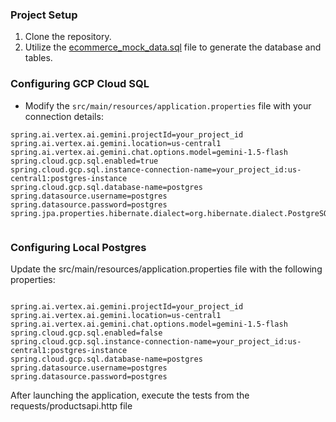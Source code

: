 ### Project Setup

1. Clone the repository.
2. Utilize the [ecommerce_mock_data.sql](ecommerce_mock_data.sql) file to generate the database and tables.

### Configuring GCP Cloud SQL

- Modify the `src/main/resources/application.properties` file with your connection details:

```properties
spring.ai.vertex.ai.gemini.projectId=your_project_id
spring.ai.vertex.ai.gemini.location=us-central1
spring.ai.vertex.ai.gemini.chat.options.model=gemini-1.5-flash
spring.cloud.gcp.sql.enabled=true
spring.cloud.gcp.sql.instance-connection-name=your_project_id:us-central1:postgres-instance
spring.cloud.gcp.sql.database-name=postgres
spring.datasource.username=postgres
spring.datasource.password=postgres
spring.jpa.properties.hibernate.dialect=org.hibernate.dialect.PostgreSQLDialect


```
### Configuring Local Postgres
Update the src/main/resources/application.properties file with the following properties:

```properties

spring.ai.vertex.ai.gemini.projectId=your_project_id
spring.ai.vertex.ai.gemini.location=us-central1
spring.ai.vertex.ai.gemini.chat.options.model=gemini-1.5-flash
spring.cloud.gcp.sql.enabled=false
spring.cloud.gcp.sql.instance-connection-name=your_project_id:us-central1:postgres-instance
spring.cloud.gcp.sql.database-name=postgres
spring.datasource.username=postgres
spring.datasource.password=postgres

```

After launching the application, execute the tests from the requests/productsapi.http file
